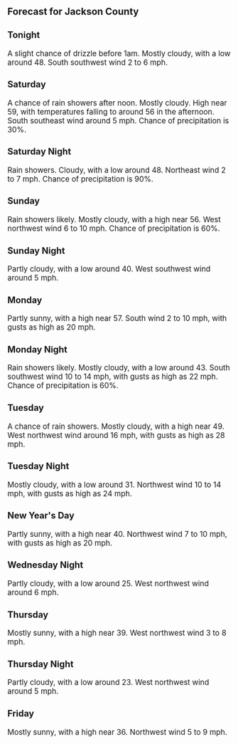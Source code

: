 <div>
   <h2>Forecast for Jackson County</h2>
   <p>
      <div style="font-size:120%">
         <h3>Tonight</h3>A slight chance of drizzle before 1am. Mostly cloudy, with a low around 48. South southwest wind 2 to 6 mph.<br></div>
   </p>
   <p>
      <div style="font-size:120%">
         <h3>Saturday</h3>A chance of rain showers after noon. Mostly cloudy. High near 59, with temperatures falling to around 56 in the afternoon.
         South southeast wind around 5 mph. Chance of precipitation is 30%.<br></div>
   </p>
   <p>
      <div style="font-size:120%">
         <h3>Saturday Night</h3>Rain showers. Cloudy, with a low around 48. Northeast wind 2 to 7 mph. Chance of precipitation is 90%.<br></div>
   </p>
   <p>
      <div style="font-size:120%">
         <h3>Sunday</h3>Rain showers likely. Mostly cloudy, with a high near 56. West northwest wind 6 to 10 mph. Chance of precipitation is 60%.<br></div>
   </p>
   <p>
      <div style="font-size:120%">
         <h3>Sunday Night</h3>Partly cloudy, with a low around 40. West southwest wind around 5 mph.<br></div>
   </p>
   <p>
      <div style="font-size:120%">
         <h3>Monday</h3>Partly sunny, with a high near 57. South wind 2 to 10 mph, with gusts as high as 20 mph.<br></div>
   </p>
   <p>
      <div style="font-size:120%">
         <h3>Monday Night</h3>Rain showers likely. Mostly cloudy, with a low around 43. South southwest wind 10 to 14 mph, with gusts as high as 22 mph.
         Chance of precipitation is 60%.<br></div>
   </p>
   <p>
      <div style="font-size:120%">
         <h3>Tuesday</h3>A chance of rain showers. Mostly cloudy, with a high near 49. West northwest wind around 16 mph, with gusts as high as 28
         mph.<br></div>
   </p>
   <p>
      <div style="font-size:120%">
         <h3>Tuesday Night</h3>Mostly cloudy, with a low around 31. Northwest wind 10 to 14 mph, with gusts as high as 24 mph.<br></div>
   </p>
   <p>
      <div style="font-size:120%">
         <h3>New Year's Day</h3>Partly sunny, with a high near 40. Northwest wind 7 to 10 mph, with gusts as high as 20 mph.<br></div>
   </p>
   <p>
      <div style="font-size:120%">
         <h3>Wednesday Night</h3>Partly cloudy, with a low around 25. West northwest wind around 6 mph.<br></div>
   </p>
   <p>
      <div style="font-size:120%">
         <h3>Thursday</h3>Mostly sunny, with a high near 39. West northwest wind 3 to 8 mph.<br></div>
   </p>
   <p>
      <div style="font-size:120%">
         <h3>Thursday Night</h3>Partly cloudy, with a low around 23. West northwest wind around 5 mph.<br></div>
   </p>
   <p>
      <div style="font-size:120%">
         <h3>Friday</h3>Mostly sunny, with a high near 36. Northwest wind 5 to 9 mph.<br></div>
   </p>
</div>